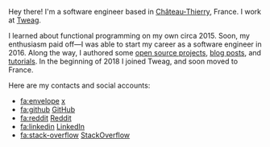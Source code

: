 Hey there! I'm a software engineer based in [Château-Thierry][chateau],
France. I work at [Tweag][tweag].

I learned about functional programming on my own circa 2015. Soon, my
enthusiasm paid off—I was able to start my career as a software engineer
in 2016. Along the way, I authored some [open source projects][oss], [blog
posts][posts], and [tutorials][tutorials]. In the beginning of 2018 I joined
Tweag, and soon moved to France.

Here are my contacts and social accounts:

* <fa:envelope> [x](social:email)
* <fa:github> [GitHub](social:github)
* <fa:reddit> [Reddit](social:reddit)
* <fa:linkedin> [LinkedIn](social:linkedin)
* <fa:stack-overflow> [StackOverflow](social:stackoverflow)

[chateau]: https://en.wikipedia.org/wiki/Ch%C3%A2teau-Thierry
[tweag]: https://tweag.io
[oss]: /oss.html
[posts]: /posts.html
[tutorials]: /learn-haskell.html
